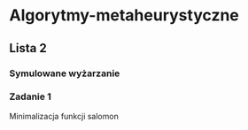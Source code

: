 # Algorytmy-metaheurystyczne
## Lista 2

### Symulowane wyżarzanie

### Zadanie 1
Minimalizacja funkcji salomon
